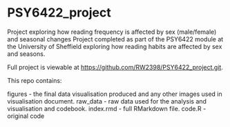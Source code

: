 # PSY6422_project
Project exploring how reading frequency is affected by sex (male/female) and seasonal changes
Project completed as part of the PSY6422 module at the University of Sheffield exploring how reading habits are affected by sex and seasons. 

Full project is viewable at https://github.com/RW2398/PSY6422_project.git.

This repo contains:

figures - the final data visualisation produced and any other images used in visualisation document.
raw_data - raw data used for the analysis and visualisation and codebook.
index.rmd - full RMarkdown file.
code.R - original code

